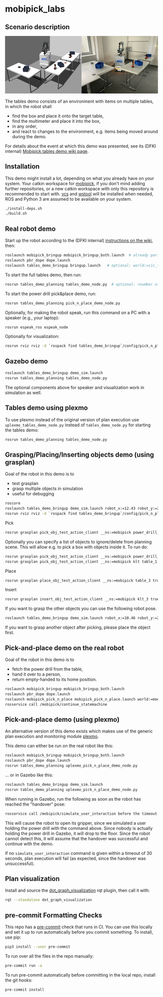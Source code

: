 mobipick_labs
=============

Scenario description
--------------------

![mobipick_tables_sim_and_real.png](images/mobipick_tables_sim_and_real.png)

The tables demo consists of an environment with items on multiple tables, in which the robot shall

- find the box and place it onto the target table,
- find the multimeter and place it into the box,
- in any order,
- and react to changes to the environment, e.g. items being moved around during the demo.

For details about the event at which this demo was presented, see its (DFKI internal)
[Mobipick tables demo wiki page](https://git.ni.dfki.de/mobipick/documentation/-/wikis/Mobipick-tables-demo).

Installation
------------

This demo might install a lot, depending on what you already have on your system.
Your catkin workspace for [mobipick](https://github.com/DFKI-NI/mobipick),
if you don't mind adding further repositories, or a new catkin workspace with only this
repository is recommended to start with. [vcs](https://pypi.org/project/vcstool/) and
[wstool](http://wiki.ros.org/wstool) will be installed when needed,
ROS and Python 3 are assumed to be available on your system.

```bash
./install-deps.sh
./build.sh
```

Real robot demo
---------------

Start up the robot according to the (DFKI internal)
[instructions on the wiki](https://git.ni.dfki.de/mobipick/documentation/-/wikis/starting-up-the-robot),
then:


```bash
roslaunch mobipick_bringup mobipick_bringup_both.launch  # already part of the startup instructions
roslaunch pbr_dope dope.launch
roslaunch tables_demo_bringup bringup.launch   # optional: world:=cic_tables (default: moelk_tables)
```

To start the full tables demo, then run:

```bash
rosrun tables_demo_planning tables_demo_node.py  # optional: <number of target table>, e.g., "4"; default: 2
```

To start the power drill pick&place demo, run:

```bash
rosrun tables_demo_planning pick_n_place_demo_node.py
```

Optionally, for making the robot speak, run this command on a PC with a speaker (e.g., your laptop):

```bash
rosrun espeak_ros espeak_node
```

Optionally for visualization:

```bash
rosrun rviz rviz -d `rospack find tables_demo_bringup`/config/pick_n_place.rviz __ns:=mobipick
```

Gazebo demo
-----------

```bash
roslaunch tables_demo_bringup demo_sim.launch
rosrun tables_demo_planning tables_demo_node.py
```

The optional components above for speaker and visualization work in simulation as well.

Tables demo using plexmo
----------------------------------

To use plexmo instead of the original version of plan execution use `uplexmo_tables_demo_node.py` instead of `tables_demo_node.py` for starting the tables demo:

```bash
rosrun tables_demo_planning tables_demo_node.py
```

Grasping/Placing/Inserting objects demo (using grasplan)
--------------------------------------

Goal of the robot in this demo is to

- test grasplan
- grasp multiple objects in simulation
- useful for debugging

```bash
roscore
roslaunch tables_demo_bringup demo_sim.launch robot_x:=12.43 robot_y:=2.21 robot_yaw:=1.5708
rosrun rviz rviz -d `rospack find tables_demo_bringup`/config/pick_n_place.rviz __ns:=mobipick
```

Pick

```bash
rosrun grasplan pick_obj_test_action_client __ns:=mobipick power_drill_with_grip table_1
```

Optionally you can specify a list of objects to ignore/delete from planning scene. This will allow e.g. to pick
a box with objects inside it. To run do:

```bash
rosrun grasplan pick_obj_test_action_client __ns:=mobipick power_drill_with_grip table_1 object_to_ignore_1 object_to_ignore_2 ...
rosrun grasplan pick_obj_test_action_client __ns:=mobipick klt table_1 multimeter_1
```

Place

```bash
rosrun grasplan place_obj_test_action_client __ns:=mobipick table_3 true
```

Insert

```bash
rosrun grasplan insert_obj_test_action_client __ns:=mobipick klt_3 true
```

If you want to grasp the other objects you can use the following robot pose.

```bash
roslaunch tables_demo_bringup demo_sim.launch robot_x:=10.46 robot_y:=2.47 robot_yaw:=3.1415
```

If you want to grasp another object after picking, please place the object first.


Pick-and-place demo on the real robot
-------------------------------------

Goal of the robot in this demo is to

- fetch the power drill from the table,
- hand it over to a person,
- return empty-handed to its home position.

```bash
roslaunch mobipick_bringup mobipick_bringup_both.launch
roslaunch pbr_dope dope.launch
roslaunch mobipick_pick_n_place mobipick_pick_n_place.launch world:=moelk_tables_demo
rosservice call /mobipick/continue_statemachine
```


Pick-and-place demo (using plexmo)
----------------------------------

An alternative version of this demo exists which makes use of the generic plan
execution and monitoring module
[plexmo](https://github.com/aiplan4eu/embedded-systems-bridge/tree/master/up_esb/plexmo).

This demo can either be run on the real robot like this:

```bash
roslaunch mobipick_bringup mobipick_bringup_both.launch
roslaunch pbr_dope dope.launch
rosrun tables_demo_planning uplexmo_pick_n_place_demo_node.py
```

... or in Gazebo like this:

```bash
roslaunch tables_demo_bringup demo_sim.launch
rosrun tables_demo_planning uplexmo_pick_n_place_demo_node.py
```

When running in Gazebo, run the following as soon as the robot has reached the "handover" pose:

```bash
rosservice call /mobipick/simulate_user_interaction before the timeout
```

This will cause the robot to open its gripper, since we simulated a user
holding the power drill with the command above. Since nobody is actually
holding the power drill in Gazebo, it will drop to the floor. Since the robot
cannot detect this, it will assume that the handover was successful and
continue with the demo.

If no `simulate_user_interaction` command is given within a timeout of 30
seconds, plan execution will fail (as expected, since the handover was
unsuccessful).


Plan visualization
------------------

Install and source the
[dot_graph_visualization](https://github.com/DFKI-NI/dot_graph_visualization)
rqt plugin, then call it with:

```bash
rqt --standalone dot_graph_visualization
```

pre-commit Formatting Checks
----------------------------

This repo has a [pre-commit](https://pre-commit.com/) check that runs in CI.
You can use this locally and set it up to run automatically before you commit
something. To install, use pip:

```bash
pip3 install --user pre-commit
```

To run over all the files in the repo manually:

```bash
pre-commit run -a
```

To run pre-commit automatically before committing in the local repo, install the git hooks:

```bash
pre-commit install
